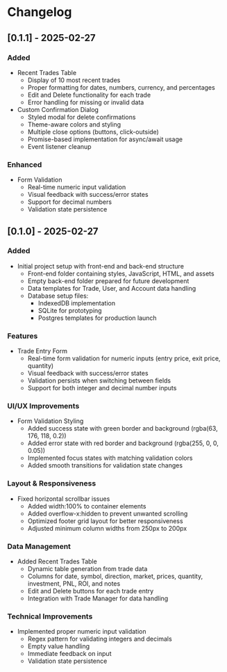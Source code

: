 # Changelog

## [0.1.1] - 2025-02-27

### Added
- Recent Trades Table
  - Display of 10 most recent trades
  - Proper formatting for dates, numbers, currency, and percentages
  - Edit and Delete functionality for each trade
  - Error handling for missing or invalid data
- Custom Confirmation Dialog
  - Styled modal for delete confirmations
  - Theme-aware colors and styling
  - Multiple close options (buttons, click-outside)
  - Promise-based implementation for async/await usage
  - Event listener cleanup

### Enhanced
- Form Validation
  - Real-time numeric input validation
  - Visual feedback with success/error states
  - Support for decimal numbers
  - Validation state persistence

## [0.1.0] - 2025-02-27

### Added
- Initial project setup with front-end and back-end structure
  - Front-end folder containing styles, JavaScript, HTML, and assets
  - Empty back-end folder prepared for future development
  - Data templates for Trade, User, and Account data handling
  - Database setup files:
    - IndexedDB implementation
    - SQLite for prototyping
    - Postgres templates for production launch

### Features
- Trade Entry Form
  - Real-time form validation for numeric inputs (entry price, exit price, quantity)
  - Visual feedback with success/error states
  - Validation persists when switching between fields
  - Support for both integer and decimal number inputs

### UI/UX Improvements
- Form Validation Styling
  - Added success state with green border and background (rgba(63, 176, 118, 0.2))
  - Added error state with red border and background (rgba(255, 0, 0, 0.05))
  - Implemented focus states with matching validation colors
  - Added smooth transitions for validation state changes

### Layout & Responsiveness
- Fixed horizontal scrollbar issues
  - Added width:100% to container elements
  - Added overflow-x:hidden to prevent unwanted scrolling
  - Optimized footer grid layout for better responsiveness
  - Adjusted minimum column widths from 250px to 200px

### Data Management
- Added Recent Trades Table
  - Dynamic table generation from trade data
  - Columns for date, symbol, direction, market, prices, quantity, investment, PNL, ROI, and notes
  - Edit and Delete buttons for each trade entry
  - Integration with Trade Manager for data handling

### Technical Improvements
- Implemented proper numeric input validation
  - Regex pattern for validating integers and decimals
  - Empty value handling
  - Immediate feedback on input
  - Validation state persistence
